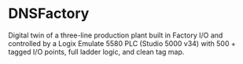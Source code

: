 # DNSFactory
Digital twin of a three-line production plant built in Factory I/O and controlled by a Logix Emulate 5580 PLC (Studio 5000 v34) with 500 + tagged I/O points, full ladder logic, and clean tag map.
